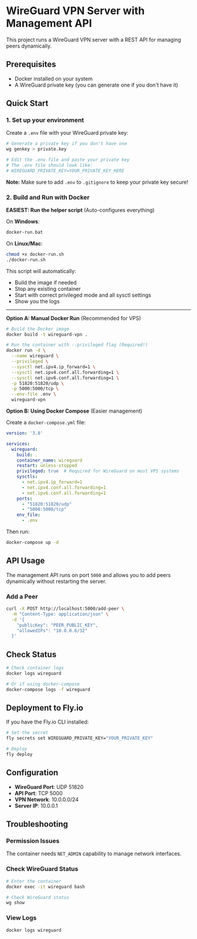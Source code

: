 # WireGuard VPN Server with Management API

This project runs a WireGuard VPN server with a REST API for managing peers dynamically.

## Prerequisites

- Docker installed on your system
- A WireGuard private key (you can generate one if you don't have it)

## Quick Start

### 1. Set up your environment

Create a `.env` file with your WireGuard private key:

```bash
# Generate a private key if you don't have one
wg genkey > private.key

# Edit the .env file and paste your private key
# The .env file should look like:
# WIREGUARD_PRIVATE_KEY=YOUR_PRIVATE_KEY_HERE
```

**Note:** Make sure to add `.env` to `.gitignore` to keep your private key secure!

### 2. Build and Run with Docker

**EASIEST: Run the helper script** (Auto-configures everything)

On **Windows**:
```bash
docker-run.bat
```

On **Linux/Mac**:
```bash
chmod +x docker-run.sh
./docker-run.sh
```

This script will automatically:
- Build the image if needed
- Stop any existing container
- Start with correct privileged mode and all sysctl settings
- Show you the logs

---

**Option A: Manual Docker Run** (Recommended for VPS)

```bash
# Build the Docker image
docker build -t wireguard-vpn .

# Run the container with --privileged flag (Required!)
docker run -d \
  --name wireguard \
  --privileged \
  --sysctl net.ipv4.ip_forward=1 \
  --sysctl net.ipv4.conf.all.forwarding=1 \
  --sysctl net.ipv6.conf.all.forwarding=1 \
  -p 51820:51820/udp \
  -p 5000:5000/tcp \
  --env-file .env \
  wireguard-vpn
```

**Option B: Using Docker Compose** (Easier management)

Create a `docker-compose.yml` file:

```yaml
version: '3.8'

services:
  wireguard:
    build: .
    container_name: wireguard
    restart: unless-stopped
    privileged: true  # Required for WireGuard on most VPS systems
    sysctls:
      - net.ipv4.ip_forward=1
      - net.ipv4.conf.all.forwarding=1
      - net.ipv6.conf.all.forwarding=1
    ports:
      - "51820:51820/udp"
      - "5000:5000/tcp"
    env_file:
      - .env
```

Then run:
```bash
docker-compose up -d
```

## API Usage

The management API runs on port `5000` and allows you to add peers dynamically without restarting the server.

### Add a Peer

```bash
curl -X POST http://localhost:5000/add-peer \
  -H "Content-Type: application/json" \
  -d '{
    "publicKey": "PEER_PUBLIC_KEY",
    "allowedIPs": "10.0.0.6/32"
  }'
```

## Check Status

```bash
# Check container logs
docker logs wireguard

# Or if using docker-compose
docker-compose logs -f wireguard
```

## Deployment to Fly.io

If you have the Fly.io CLI installed:

```bash
# Set the secret
fly secrets set WIREGUARD_PRIVATE_KEY="YOUR_PRIVATE_KEY"

# Deploy
fly deploy
```

## Configuration

- **WireGuard Port**: UDP 51820
- **API Port**: TCP 5000
- **VPN Network**: 10.0.0.0/24
- **Server IP**: 10.0.0.1

## Troubleshooting

### Permission Issues
The container needs `NET_ADMIN` capability to manage network interfaces.

### Check WireGuard Status
```bash
# Enter the container
docker exec -it wireguard bash

# Check WireGuard status
wg show
```

### View Logs
```bash
docker logs wireguard
```

